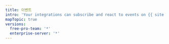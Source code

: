 ```yaml
---
title: 이벤트
intro: 'Your integrations can subscribe and react to events on {{ site.data.variables.product.prodname_dotcom }}.'
mapTopic: true
versions:
  free-pro-team: '*'
  enterprise-server: '*'
---
```


